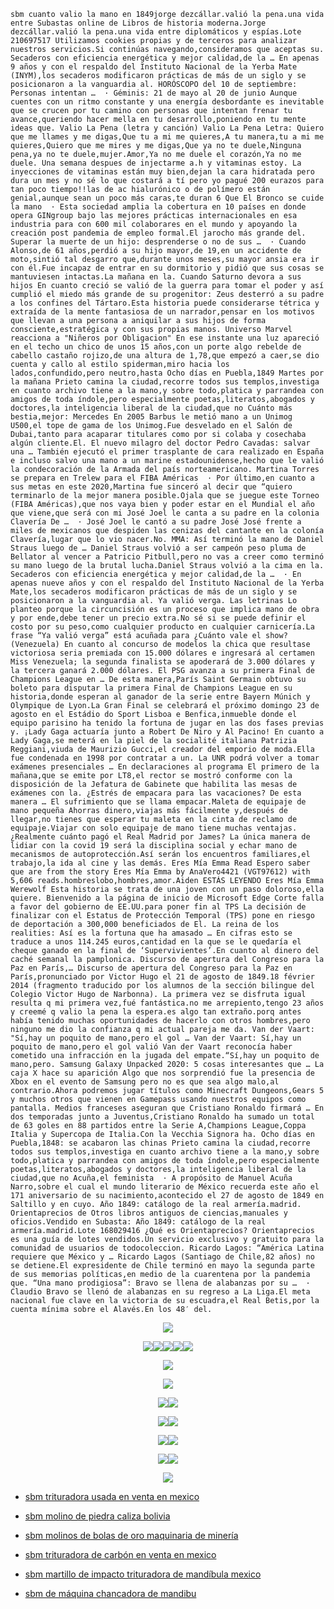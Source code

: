 
```
sbm cuanto valio la mano en 1849jorge dezcállar.valió la pena.una vida entre Subastas online de Libros de historia moderna.Jorge dezcállar.valió la pena.una vida entre diplomáticos y espías.Lote 210697517 Utilizamos cookies propias y de terceros para analizar nuestros servicios.Si continúas navegando,consideramos que aceptas su. Secaderos con eficiencia energética y mejor calidad,de la … En apenas 9 años y con el respaldo del Instituto Nacional de la Yerba Mate (INYM),los secaderos modificaron prácticas de más de un siglo y se posicionaron a la vanguardia al. HORÓSCOPO del 10 de septiembre: Personas intentan …  · Géminis: 21 de mayo al 20 de junio Aunque cuentes con un ritmo constante y una energía desbordante es inevitable que se crucen por tu camino con personas que intentan frenar tu avance,queriendo hacer mella en tu desarrollo,poniendo en tu mente ideas que. Valio La Pena (letra y canción) Valio La Pena Letra: Quiero que me llames y me digas,Que tu a mi me quieres,A tu manera,tu a mi me quieres,Quiero que me mires y me digas,Que ya no te duele,Ninguna pena,ya no te duele,mujer.Amor,Ya no me duele el corazón,Ya no me duele. Una semana despues de injectarme a.h y vitaminas estoy. La inyecciones de vitaminas están muy bien,dejan la cara hidratada pero dura un mes y no sé lo que costará a tí pero yo pagué 200 eurazos para tan poco tiempo!!las de ac hialurónico o de polímero están genial,aunque sean un poco más caras,te duran 6 Que El Bronco se cuide la mano  · Esta sociedad amplia la cobertura en 10 países en donde opera GINgroup bajo las mejores prácticas internacionales en esa industria para con 600 mil colaborares en el mundo y apoyando la creación post pandemia de empleo formal.El jarocho más grande del. Superar la muerte de un hijo: desprenderse o no de sus …  · Cuando Alonso,de 61 años,perdió a su hijo mayor,de 19,en un accidente de moto,sintió tal desgarro que,durante unos meses,su mayor ansia era ir con él.Fue incapaz de entrar en su dormitorio y pidió que sus cosas se mantuviesen intactas.La mañana en la. Cuando Saturno devora a sus hijos En cuanto creció se valió de la guerra para tomar el poder y así cumplió el miedo más grande de su progenitor: Zeus desterró a su padre a los confines del Tártaro.Esta historia puede considerarse tétrica y extraída de la mente fantasiosa de un narrador,pensar en los motivos que llevan a una persona a aniquilar a sus hijos de forma consciente,estratégica y con sus propias manos. Universo Marvel reacciona a "Niñeros por Obligacion" En ese instante una luz apareció en el techo un chico de unos 15 años,con un porte algo rebelde de cabello castaño rojizo,de una altura de 1,78,que empezó a caer,se dio cuenta y callo al estilo spiderman,miro hacia los lados,confundido,pero neutro,hasta Ocho días en Puebla,1849 Martes por la mañana Prieto camina la ciudad,recorre todos sus templos,investiga en cuanto archivo tiene a la mano,y sobre todo,platica y parrandea con amigos de toda índole,pero especialmente poetas,literatos,abogados y doctores,la inteligencia liberal de la ciudad,que no Cuánto más bestia,mejor: Mercedes En 2005 Barbus le metió mano a un Unimog U500,el tope de gama de los Unimog.Fue desvelado en el Salón de Dubai,tanto para acaparar titulares como por si colaba y cosechaba algún cliente.El. El nuevo milagro del doctor Pedro Cavadas: salvar una … También ejecutó el primer trasplante de cara realizado en España e incluso salvo una mano a un marine estadounidense,hecho que le valió la condecoración de la Armada del país norteamericano. Martina Torres se prepara en Trelew para el FIBA Américas  · Por último,en cuanto a sus metas en este 2020,Martina fue sinceró al decir que “quiero terminarlo de la mejor manera posible.Ojala que se juegue este Torneo (FIBA Américas),que nos vaya bien y poder estar en el Mundial el año que viene,que será con mi José Joel le canta a su padre en la colonia Clavería De …  · José Joel le cantó a su padre José José frente a miles de mexicanos que despiden las cenizas del cantante en la colonía Clavería,lugar que lo vio nacer.No. MMA: Así terminó la mano de Daniel Straus luego de … Daniel Straus volvió a ser campeón peso pluma de Bellator al vencer a Patricio Pitbull,pero no vas a creer como terminó su mano luego de la brutal lucha.Daniel Straus volvió a la cima en la. Secaderos con eficiencia energética y mejor calidad,de la …  · En apenas nueve años y con el respaldo del Instituto Nacional de la Yerba Mate,los secaderos modificaron prácticas de más de un siglo y se posicionaron a la vanguardia al. Ya valió verga. Las letrinas Lo planteo porque la circuncisión es un proceso que implica mano de obra y por ende,debe tener un precio extra.No sé si se puede definir el costo por su peso,como cualquier producto en cualquier carnicería.La frase “Ya valió verga” está acuñada para ¿Cuánto vale el show? (Venezuela) En cuanto al concurso de modelos la chica que resultase victoriosa seria premiada con 15.000 dólares e ingresará al certamen Miss Venezuela; la segunda finalista se apoderará de 3.000 dólares y la tercera ganará 2.000 dólares. El PSG avanza a su primera Final de Champions League en … De esta manera,París Saint Germain obtuvo su boleto para disputar la primera Final de Champions League en su historia,donde esperan al ganador de la serie entre Bayern Múnich y Olympique de Lyon.La Gran Final se celebrará el próximo domingo 23 de agosto en el Estádio do Sport Lisboa e Benfica,inmueble donde el equipo parisino ha tenido la fortuna de jugar en las dos fases previas y. ¡Lady Gaga actuaría junto a Robert De Niro y Al Pacino! En cuanto a Lady Gaga,se meterá en la piel de la socialité italiana Patrizia Reggiani,viuda de Maurizio Gucci,el creador del emporio de moda.Ella fue condenada en 1998 por contratar a un. La UNR podrá volver a tomar exámenes presenciales … En declaraciones al programa El primero de la mañana,que se emite por LT8,el rector se mostró conforme con la disposición de la Jefatura de Gabinete que habilita las mesas de exámenes con la. ¿Estrés de empacara para las vacaciones? De esta manera … El sufrimiento que se llama empacar.Maleta de equipaje de mano pequeña Ahorras dinero,viajas más fácilmente y,después de llegar,no tienes que esperar tu maleta en la cinta de reclamo de equipaje.Viajar con solo equipaje de mano tiene muchas ventajas. ¿Realmente cuánto pagó el Real Madrid por James? La única manera de lidiar con la covid 19 será la disciplina social y echar mano de mecanismos de autoprotección.Así serán los encuentros familiares,el trabajo,la ida al cine y las demás. Eres Mía Emma Read Espero saber que are from the story Eres Mía Emma by AnaVero4421 (VGT97612) with 5,606 reads.hombreslobo,hombres,amor.Aiden ESTÁS LEYENDO Eres Mía Emma Werewolf Esta historia se trata de una joven con un paso doloroso,ella quiere. Bienvenido a la página de inicio de Microsoft Edge Corte falla a favor del gobierno de EE.UU.para poner fin al TPS La decisión de finalizar con el Estatus de Protección Temporal (TPS) pone en riesgo de deportación a 300,000 beneficiados de El. La reina de los realities: Así es la fortuna que ha amasado … En cifras esto se traduce a unos 114.245 euros,cantidad en la que se le quedaría el cheque ganado en la final de ‘Supervivientes’.En cuanto al dinero del caché semanal la pamplonica. Discurso de apertura del Congreso para la Paz en París,… Discurso de apertura del Congreso para la Paz en París,pronunciado por Victor Hugo el 21 de agosto de 1849.18 février 2014 (fragmento traducido por los alumnos de la sección bilingue del Colegio Victor Hugo de Narbonna). La primera vez se disfruta igual resulta q mi primera vez,fué fantástica.no me arrepiento,tengo 23 años y creemé q valio la pena la espera.es algo tan extraño.porq antes había tenido muchas oportunidades de hacerlo con otros hombres,pero ninguno me dio la confianza q mi actual pareja me da. Van der Vaart: "Sí,hay un poquito de mano,pero el gol … Van der Vaart: Sí,hay un poquito de mano,pero el gol valió Van der Vaart reconocía haber cometido una infracción en la jugada del empate.“Sí,hay un poquito de mano,pero. Samsung Galaxy Unpacked 2020: 5 cosas interesantes que … La caja X hace su aparición Algo que nos sorprendió fue la presencia de Xbox en el evento de Samsung pero no es que sea algo malo,al contrario.Ahora podremos jugar títulos como Minecraft Dungeons,Gears 5 y muchos otros que vienen en Gamepass usando nuestros equipos como pantalla. Medios franceses aseguran que Cristiano Ronaldo firmará … En dos temporadas junto a Juventus,Cristiano Ronaldo ha sumado un total de 63 goles en 88 partidos entre la Serie A,Champions League,Coppa Italia y Supercopa de Italia.Con la Vecchia Signora ha. Ocho días en Puebla,1848: se acabaron las chinas Prieto camina la ciudad,recorre todos sus templos,investiga en cuanto archivo tiene a la mano,y sobre todo,platica y parrandea con amigos de toda índole,pero especialmente poetas,literatos,abogados y doctores,la inteligencia liberal de la ciudad,que no Acuña,el feminista  · A propósito de Manuel Acuña Narro,sobre el cual el mundo literario de México recuerda este año el 171 aniversario de su nacimiento,acontecido el 27 de agosto de 1849 en Saltillo y en cuyo. Año 1849: catálogo de la real armería.madrid. Orientaprecios de Otros libros antiguos de ciencias,manuales y oficios.Vendido en Subasta: Año 1849: catálogo de la real armería.madrid.Lote 168029416 ¿Qué es Orientaprecios? Orientaprecios es una guía de lotes vendidos.Un servicio exclusivo y gratuito para la comunidad de usuarios de todocoleccion. Ricardo Lagos: “América Latina requiere que México y … Ricardo Lagos (Santiago de Chile,82 años) no se detiene.El expresidente de Chile terminó en mayo la segunda parte de sus memorias políticas,en medio de la cuarentena por la pandemia que. “Una mano prodigiosa”: Bravo se llena de alabanzas por su …  · Claudio Bravo se llenó de alabanzas en su regreso a La Liga.El meta nacional fue clave en la victoria de su escuadra,el Real Betis,por la cuenta mínima sobre el Alavés.En los 48′ del. 
```

<div align="center">

<a href="https://es-crusher.shibang-china.com/github&k=sbm+cuanto+valio+la+mano+en+1849"><img src="https://static.shibang-china.com/es/crusher/logo.jpg"></a>

<a href="https://es-crusher.shibang-china.com/github&k=sbm+cuanto+valio+la+mano+en+1849"><img src="https://static.shibang-china.com/es/crusher/index.jpg"></a><a href="https://es-crusher.shibang-china.com/material.htmlgithub&k=sbm+cuanto+valio+la+mano+en+1849"><img src="https://static.shibang-china.com/es/crusher/material.jpg"></a><a href="https://es-crusher.shibang-china.com/application.htmlgithub&k=sbm+cuanto+valio+la+mano+en+1849"><img src="https://static.shibang-china.com/es/crusher/application.jpg"></a><a href="https://es-crusher.shibang-china.com/aboutus.htmlgithub&k=sbm+cuanto+valio+la+mano+en+1849"><img src="https://static.shibang-china.com/es/crusher/aboutus.jpg"></a><a href="https://es-crusher.shibang-china.com/contact.htmlgithub&k=sbm+cuanto+valio+la+mano+en+1849"><img src="https://static.shibang-china.com/es/crusher/contact.jpg"></a>

<a href="https://es-crusher.shibang-china.com/github&k=sbm+cuanto+valio+la+mano+en+1849"><img src="https://static.shibang-china.com/es/crusher/banner.jpg"></a>

<a href="https://swt.shibang-china.com/github&k=sbm+cuanto+valio+la+mano+en+1849"><img src="https://static.shibang-china.com/es/crusher/text.jpg"></a>

<a href="https://swt.shibang-china.com/github&k=sbm+cuanto+valio+la+mano+en+1849"><img src="https://static.shibang-china.com/es/crusher/chat.jpg"></a><a href="https://es-crusher.shibang-china.com/contact.htmlgithub&k=sbm+cuanto+valio+la+mano+en+1849"><img src="https://static.shibang-china.com/es/crusher/message.jpg"></a>

<a href="https://es-crusher.shibang-china.com/products/pe.htmlgithub&k=sbm+cuanto+valio+la+mano+en+1849"><img src="https://static.shibang-china.com/es/crusher/pe.jpg"></a><a href="https://es-crusher.shibang-china.com/products/pf.htmlgithub&k=sbm+cuanto+valio+la+mano+en+1849"><img src="https://static.shibang-china.com/es/crusher/pf.jpg"></a>

<a href="https://es-crusher.shibang-china.com/products/hpt.htmlgithub&k=sbm+cuanto+valio+la+mano+en+1849"><img src="https://static.shibang-china.com/es/crusher/hpt.jpg"></a><a href="https://es-crusher.shibang-china.com/products/vsi.htmlgithub&k=sbm+cuanto+valio+la+mano+en+1849"><img src="https://static.shibang-china.com/es/crusher/vsi.jpg"></a>

<a href="https://es-crusher.shibang-china.com/products/klv.htmlgithub&k=sbm+cuanto+valio+la+mano+en+1849"><img src="https://static.shibang-china.com/es/crusher/klv.jpg"></a><a href="https://es-crusher.shibang-china.com/products/portable.htmlgithub&k=sbm+cuanto+valio+la+mano+en+1849"><img src="https://static.shibang-china.com/es/crusher/portable.jpg"></a>

<a href="https://swt.shibang-china.com/github&k=sbm+cuanto+valio+la+mano+en+1849"><img src="https://static.shibang-china.com/es/crusher/case.jpg"></a>

</div>


* [sbm trituradora usada en venta en mexico](sbm%20trituradora%20usada%20en%20venta%20en%20mexico.md)

* [sbm molino de piedra caliza bolivia](sbm%20molino%20de%20piedra%20caliza%20bolivia.md)

* [sbm molinos de bolas de oro maquinaria de minería](sbm%20molinos%20de%20bolas%20de%20oro%20maquinaria%20de%20miner%C3%ADa.md)

* [sbm trituradora de carbón en venta en mexico](sbm%20trituradora%20de%20carb%C3%B3n%20en%20venta%20en%20mexico.md)

* [sbm martillo de impacto trituradora de mandíbula mexico](sbm%20martillo%20de%20impacto%20trituradora%20de%20mand%C3%ADbula%20mexico.md)

* [sbm de máquina chancadora de mandibu](sbm%20de%20m%C3%A1quina%20chancadora%20de%20mandibu.md)